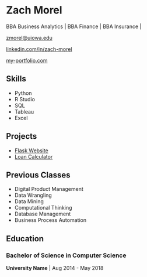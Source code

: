 <!-- Your Name -->
# Zach Morel

<!-- Your Bio -->
BBA Business Analytics | BBA Finance | BBA Insurance | 

<!-- Your Email -->
zmorel@uiowa.edu

<!-- Your LinkedIn -->
[linkedin.com/in/zach-morel](https://www.linkedin.com/in/zach-morel)

<!-- Your Portfolio -->
[my-portfolio.com](https://my-portfolio.com)

## Skills
- Python
- R Studio
- SQL
- Tableau
- Excel

## Projects
- [Flask Website](https://github.com/zmorel/PairProgramming)
- [Loan Calculator](https://github.com/zmorel/morel-loan-calculator)

## Previous Classes
- Digital Product Management
- Data Wrangling 
- Data Mining
- Computational Thinking
- Database Management
- Business Process Automation

## Education
### Bachelor of Science in Computer Science
**University Name** | Aug 2014 - May 2018





<!--
**zmorel/zmorel** is a ✨ _special_ ✨ repository because its `README.md` (this file) appears on your GitHub profile.

Here are some ideas to get you started:

- 🔭 I’m currently working on ...
- 🌱 I’m currently learning ...
- 👯 I’m looking to collaborate on ...
- 🤔 I’m looking for help with ...
- 💬 Ask me about ...
- 📫 How to reach me: ...
- 😄 Pronouns: ...
- ⚡ Fun fact: ...
-->
